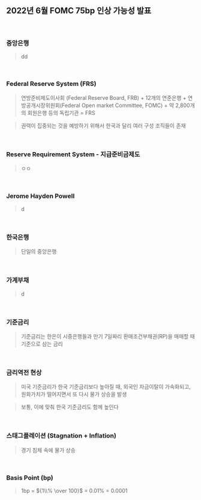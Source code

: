 ## 2022년 6월 FOMC 75bp 인상 가능성 발표
#### 

<br>

### 중앙은행
> dd

<br>

### Federal Reserve System (FRS)
> 연방준비제도이사회 (Federal Reserve Board, FRB) + 12개의 연준은행 + 연방공개시장위원회(Federal Open market Committee, FOMC) + 약 2,800개의 회원은행 등의 독립기관 = FRS

> 권력이 집중되는 것을 예방하기 위해서 한국과 달리 여러 구성 조직들이 존재

<br>

### Reserve Requirement System - 지급준비금제도
> ㅇㅇ

<br>

### Jerome Hayden Powell
> d

<br> 

### 한국은행
> 단일의 중앙은행

<br>

### 가계부채
> d

<br>

### 기준금리
> 기준금리는 한은이 시중은행들과 만기 7일짜리 환매조건부채권(RP)을 매매할 때 기준으로 삼는 금리

<br>

### 금리역전 현상
> 미국 기준금리가 한국 기준금리보다 높아질 때, 외국인 자금이탈이 가속화되고, 원화가치가 떨어지면서 또 다시 물가 상승을 발생

> 보통, 이에 맞춰 한국 기준금리도 함께 높인다

<br>

### 스태그플레이션 (Stagnation + Inflation)
> 경기 침체 속에 물가 상승

<br>

### Basis Point (bp)
> 1bp = ${1\\% \over 100}$ = 0.01% = 0.0001 

<br>
